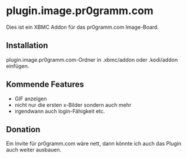 # plugin.image.pr0gramm.com
Dies ist ein XBMC Addon für das pr0gramm.com Image-Board. 

## Installation
plugin.image.pr0gramm.com-Ordner in .xbmc/addon oder .kodi/addon einfügen.

## Kommende Features
- GIF anzeigen
- nicht nur die ersten x-Bilder sondern auch mehr
- irgendwann auch login-Fähigkeit etc.

## Donation
Ein Invite für pr0gramm.com wäre nett, dann könnte ich auch das Plugin auch weiter ausbauen.

